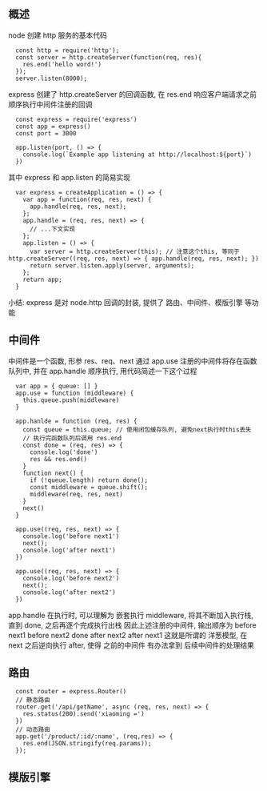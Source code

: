 ## 概述
  node 创建 http 服务的基本代码
  ```
    const http = require('http');
    const server = http.createServer(function(req, res){
      res.end('hello word!')
    });
    server.listen(8000);
  ```

  express 创建了 http.createServer 的回调函数, 在 res.end 响应客户端请求之前 顺序执行中间件注册的回调
  ```
    const express = require('express')
    const app = express()
    const port = 3000

    app.listen(port, () => {
      console.log(`Example app listening at http://localhost:${port}`)
    })
  ```

  其中 express 和 app.listen 的简易实现
  ```
    var express = createApplication = () => {
      var app = function(req, res, next) {
        app.handle(req, res, next);
      };
      app.handle = (req, res, next) => {
        // ...下文实现
      };
      app.listen = () => {
        var server = http.createServer(this); // 注意这个this, 等同于 http.createServer((req, res, next) => { app.handle(req, res, next); })
        return server.listen.apply(server, arguments);
      };
      return app;
    }
  ```

  小结: express 是对 node.http 回调的封装, 提供了 路由、中间件、模版引擎 等功能

## 中间件
  中间件是一个函数, 形参 res、req、next
  通过 app.use 注册的中间件将存在函数队列中, 并在 app.handle 顺序执行, 用代码简述一下这个过程
  ```
    var app = { queue: [] }
    app.use = function (middleware) {
      this.queue.push(middleware)
    }

    app.hanlde = function (req, res) {
      const queue = this.queue; // 使用闭包缓存队列, 避免next执行时this丢失
      // 执行完函数队列后调用 res.end
      const done = (req, res) => {
        console.log('done')
        res && res.end()
      }
      function next() {
        if (!queue.length) return done();
        const middleware = queue.shift();
        middleware(req, res, next)
      }
      next()
    }

    app.use((req, res, next) => {
      console.log('before next1')
      next();
      console.log('after next1')
    })

    app.use((req, res, next) => {
      console.log('before next2')
      next();
      console.log('after next2')
    })
  ```
  app.handle 在执行时, 可以理解为 嵌套执行 middleware, 将其不断加入执行栈, 直到 done, 之后再逐个完成执行出栈
  因此上述注册的中间件, 输出顺序为
    before next1
    before next2
    done
    after next2
    after next1
  这就是所谓的 洋葱模型, 在 next 之后逆向执行 after, 使得 之前的中间件 有办法拿到 后续中间件的处理结果

## 路由
  ```
    const router = express.Router()
    // 静态路由
    router.get('/api/getName', async (req, res, next) => {
      res.status(200).send('xiaoming =')
    })
    // 动态路由
    app.get('/product/:id/:name', (req,res) => {
      res.end(JSON.stringify(req.params));
    });

  ```

## 模版引擎